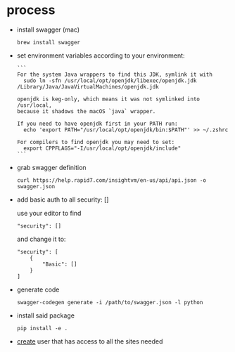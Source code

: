process
=======

- install swagger (mac)

      brew install swagger

- set environment variables according to your environment:

      ```
      For the system Java wrappers to find this JDK, symlink it with
        sudo ln -sfn /usr/local/opt/openjdk/libexec/openjdk.jdk /Library/Java/JavaVirtualMachines/openjdk.jdk

      openjdk is keg-only, which means it was not symlinked into /usr/local,
      because it shadows the macOS `java` wrapper.

      If you need to have openjdk first in your PATH run:
        echo 'export PATH="/usr/local/opt/openjdk/bin:$PATH"' >> ~/.zshrc

      For compilers to find openjdk you may need to set:
        export CPPFLAGS="-I/usr/local/opt/openjdk/include"
      ```

- grab swagger definition

      curl https://help.rapid7.com/insightvm/en-us/api/api.json -o swagger.json

- add basic auth to all security: []

  use your editor to find 
  
      "security": [] 
  
  and change it to:

      "security": [
          {
              "Basic": []
          }
      ]

- generate code 

      swagger-codegen generate -i /path/to/swagger.json -l python

- install said package 

      pip install -e .

- [create](https://insight.rapid7.com/platform#/apiKeyManagement/user) user that has access to all the sites needed

    